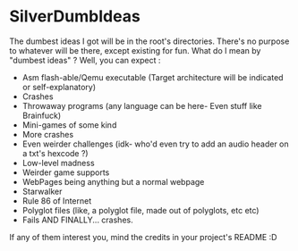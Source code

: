 # SilverDumbIdeas
The dumbest ideas I got will be in the root's directories. There's no purpose to whatever will be there, except existing for fun.
What do I mean by "dumbest ideas" ? Well, you can expect :
  - Asm flash-able/Qemu executable (Target architecture will be indicated or self-explanatory)
  - Crashes
  - Throwaway programs (any language can be here- Even stuff like Brainfuck)
  - Mini-games of some kind
  - More crashes
  - Even weirder challenges (idk- who'd even try to add an audio header on a txt's hexcode ?)
  - Low-level madness
  - Weirder game supports
  - WebPages being anything but a normal webpage
  - Starwalker
  - Rule 86 of Internet
  - Polyglot files (like, a polyglot file, made out of polyglots, etc etc)
  - Fails AND FINALLY... crashes.

If any of them interest you, mind the credits in your project's README :D 
